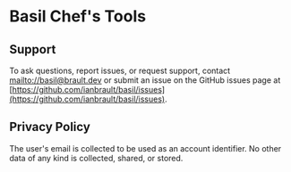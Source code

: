 # Basil Chef's Tools

## Support

To ask questions, report issues, or request support, contact
[mailto://basil@brault.dev](basil@brault.dev) or submit an issue on the
GitHub issues page at
[https://github.com/ianbrault/basil/issues](https://github.com/ianbrault/basil/issues).

## Privacy Policy

The user's email is collected to be used as an account identifier. No other
data of any kind is collected, shared, or stored.

